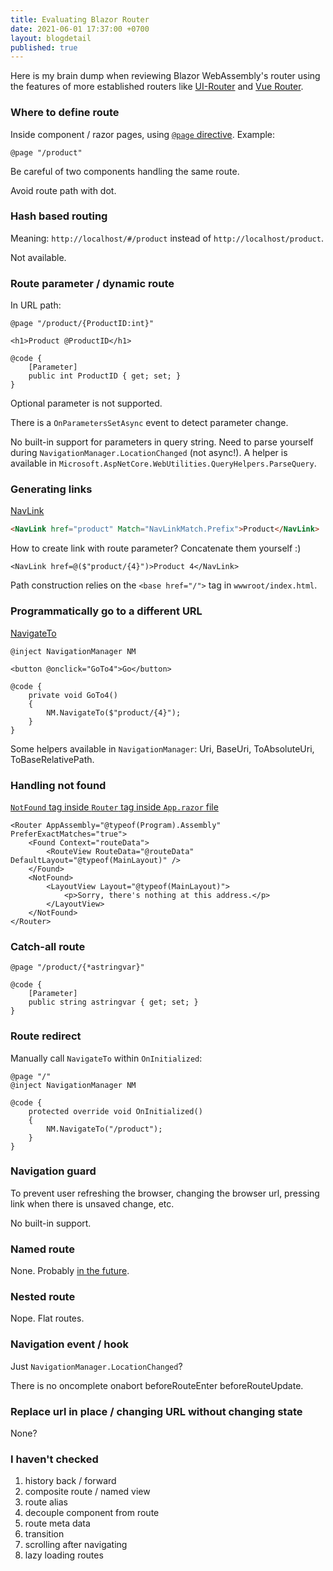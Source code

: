 ```yaml
---
title: Evaluating Blazor Router
date: 2021-06-01 17:37:00 +0700
layout: blogdetail
published: true
---
```


Here is my brain dump when reviewing Blazor WebAssembly's router using the features of more established routers like [UI-Router](https://ui-router.github.io/) and [Vue Router](https://router.vuejs.org/).

### Where to define route

Inside component / razor pages, using [`@page` directive](https://docs.microsoft.com/en-us/aspnet/core/blazor/routing#route-parameters). Example:

```razor
@page "/product"
```

Be careful of two components handling the same route.

Avoid route path with dot.

### Hash based routing

Meaning: `http://localhost/#/product` instead of `http://localhost/product`.

Not available.

### Route parameter / dynamic route

In URL path:

```razor
@page "/product/{ProductID:int}"

<h1>Product @ProductID</h1>

@code {
    [Parameter]
    public int ProductID { get; set; }
}
```

Optional parameter is not supported.

There is a `OnParametersSetAsync` event to detect parameter change.

No built-in support for parameters in query string. Need to parse yourself during `NavigationManager.LocationChanged` (not async!). A helper is available in `Microsoft.AspNetCore.WebUtilities.QueryHelpers.ParseQuery`.

### Generating links

[NavLink](https://docs.microsoft.com/en-us/aspnet/core/blazor/routing#navlink-component)

```html
<NavLink href="product" Match="NavLinkMatch.Prefix">Product</NavLink>
```

How to create link with route parameter? Concatenate them yourself :)

```razor
<NavLink href=@($"product/{4}")>Product 4</NavLink>
```

Path construction relies on the `<base href="/">` tag in `wwwroot/index.html`.

### Programmatically go to a different URL

[NavigateTo](https://docs.microsoft.com/en-us/aspnet/core/blazor/routing#uri-and-navigation-state-helpers)

```razor
@inject NavigationManager NM

<button @onclick="GoTo4">Go</button>

@code {
    private void GoTo4()
    {
        NM.NavigateTo($"product/{4}");
    }
}
```

Some helpers available in `NavigationManager`: Uri, BaseUri, ToAbsoluteUri, ToBaseRelativePath.

### Handling not found

[`NotFound` tag inside `Router` tag inside `App.razor` file](https://docs.microsoft.com/en-us/aspnet/core/blazor/routing#provide-custom-content-when-content-isnt-found)

```blazor
<Router AppAssembly="@typeof(Program).Assembly" PreferExactMatches="true">
    <Found Context="routeData">
        <RouteView RouteData="@routeData" DefaultLayout="@typeof(MainLayout)" />
    </Found>
    <NotFound>
        <LayoutView Layout="@typeof(MainLayout)">
            <p>Sorry, there's nothing at this address.</p>
        </LayoutView>
    </NotFound>
</Router>
```

### Catch-all route

```blazor
@page "/product/{*astringvar}"

@code {
    [Parameter]
    public string astringvar { get; set; }
}
```

### Route redirect

Manually call `NavigateTo` within `OnInitialized`:

```razor
@page "/"
@inject NavigationManager NM

@code {
    protected override void OnInitialized()
    {
        NM.NavigateTo("/product");
    }
}
```

### Navigation guard

To prevent user refreshing the browser, changing the browser url, pressing link when there is unsaved change, etc.

No built-in support.

### Named route

None. Probably [in the future](https://github.com/dotnet/aspnetcore/issues/6352).

### Nested route

Nope. Flat routes.

### Navigation event / hook

Just `NavigationManager.LocationChanged`?

There is no oncomplete onabort beforeRouteEnter beforeRouteUpdate.

### Replace url in place / changing URL without changing state

None?

### I haven't checked

1. history back / forward
1. composite route / named view
1. route alias
1. decouple component from route
1. route meta data
1. transition
1. scrolling after navigating
1. lazy loading routes
